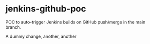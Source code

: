 # jenkins-github-poc
POC to auto-trigger Jenkins builds on GitHub push/merge in the main branch.

A dummy change, another, another
